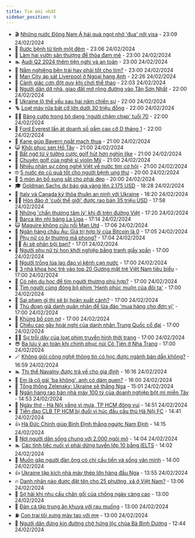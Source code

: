 ```yaml
---
title: Tim mới nhất
sidebar_position: 9
---
```


<!-- vnexpress-tin-moi-nhat:START -->
- 🎬 [Những nước Đông Nam Á hái quả ngọt nhờ &#39;đua&#39; nới visa](https://vnexpress.net/nhung-nuoc-dong-nam-a-hai-qua-ngot-nho-dua-noi-visa-4714213.html) - 23:09 24/02/2024
- 🐎 [Rước bệnh từ tình một đêm](https://vnexpress.net/ruoc-benh-tu-tinh-mot-dem-4711848.html) - 23:06 24/02/2024
- 🦍 [Làm hai vườn sân thượng để thỏa đam mê](https://vnexpress.net/lam-hai-vuon-san-thuong-de-thoa-dam-me-4714976.html) - 23:00 24/02/2024
- 🏊 [Audi Q2 2024 thêm tiện nghi và an toàn](https://vnexpress.net/audi-q2-2024-them-tien-nghi-va-an-toan-4714797.html) - 23:00 24/02/2024
- 🎊 [Nằm nghiêng bên trái hay phải tốt cho tim?](https://vnexpress.net/nam-nghieng-ben-trai-hay-phai-tot-cho-tim-4714473.html) - 23:00 24/02/2024
- 🎃 [Man City áp sát Liverpool ở Ngoại hạng Anh](https://vnexpress.net/man-city-ap-sat-liverpool-o-ngoai-hang-anh-4715029.html) - 22:26 24/02/2024
- 🧰 [Cảnh giác cơn đột quỵ khi chơi thể thao](https://vnexpress.net/canh-giac-con-dot-quy-khi-choi-the-thao-4714870.html) - 22:03 24/02/2024
- 🔭 [Người dân dỡ nhà, giao đất mở rộng đường vào Tân Sơn Nhất](https://vnexpress.net/nguoi-dan-do-nha-giao-dat-mo-rong-duong-vao-tan-son-nhat-4714901.html) - 22:00 24/02/2024
- 🫶 [Ukraine lộ thế yếu sau hai năm chiến sự](https://vnexpress.net/ukraine-lo-the-yeu-sau-hai-nam-chien-su-4714766.html) - 22:00 24/02/2024
- 🪜 [Loạt máy rửa bát cỡ lớn dưới 30 triệu đồng](https://vnexpress.net/loat-may-rua-bat-co-lon-duoi-30-trieu-dong-4713004.html) - 22:00 24/02/2024
- 👨‍🏫 [Băng cướp trong bộ dạng &#39;người chậm chạp&#39; tuổi 70](https://vnexpress.net/bang-cuop-trong-bo-dang-nguoi-cham-chap-tuoi-70-4714799.html) - 22:00 24/02/2024
- 🎊 [Ford Everest lấn át doanh số gầm cao cỡ D tháng 1](https://vnexpress.net/ford-everest-lan-at-doanh-so-gam-cao-co-d-thang-1-4714234.html) - 22:00 24/02/2024
- 🎊 [Kane giúp Bayern ngắt mạch thua](https://vnexpress.net/kane-giup-bayern-ngat-mach-thua-4715030.html) - 21:00 24/02/2024
- 😺 [Khôi phục sen Hồ Tây](https://vnexpress.net/khoi-phuc-sen-ho-tay-4715015.html) - 21:00 24/02/2024
- 🐘 [Bất ngờ từ ý tưởng cược golf hút hơn nghìn like](https://vnexpress.net/bat-ngo-tu-y-tuong-cuoc-golf-hut-hon-nghin-like-4715023.html) - 21:00 24/02/2024
- 🌁 [Chuyện golf của nghệ sĩ violin Mỹ](https://vnexpress.net/chuyen-golf-cua-nghe-si-violin-my-4715020.html) - 21:00 24/02/2024
- 🐲 [Nhiều nhân sự công nghệ Việt về nước tìm cơ hội](https://vnexpress.net/nhieu-nhan-su-cong-nghe-viet-ve-nuoc-tim-co-hoi-4714806.html) - 21:00 24/02/2024
- 🤓 [5 nước ép củ quả tốt cho người bệnh ung thư](https://vnexpress.net/5-nuoc-ep-cu-qua-tot-cho-nguoi-benh-ung-thu-4714916.html) - 20:00 24/02/2024
- 💪 [​​5 món ăn bổ sung sắt cho phái đẹp](https://vnexpress.net/5-mon-an-bo-sung-sat-cho-phai-dep-4714911.html) - 20:00 24/02/2024
- 🎓 [Goldman Sachs dự báo giá vàng lên 2.175 USD](https://vnexpress.net/goldman-sachs-du-bao-gia-vang-len-2-175-usd-4714980.html) - 18:28 24/02/2024
- 🫣 [Italy và Canada ký thỏa thuận an ninh với Ukraine](https://vnexpress.net/italy-va-canada-ky-thoa-thuan-an-ninh-voi-ukraine-4715039.html) - 18:20 24/02/2024
- 🧑‍💻 [Hòn đảo ở &#39;cuối thế giới&#39; được rao bán 35 triệu USD](https://vnexpress.net/hon-dao-o-cuoi-the-gioi-duoc-rao-ban-35-trieu-usd-4715028.html) - 17:58 24/02/2024
- 🐲 [Những &#39;chấn thương tâm lý&#39; khi đi trên đường Việt](https://vnexpress.net/nhung-chan-thuong-tam-ly-khi-di-tren-duong-viet-4714942.html) - 17:20 24/02/2024
- 🌝 [Barca lên nhì bảng La Liga](https://vnexpress.net/barca-len-nhi-bang-la-liga-4715038.html) - 17:14 24/02/2024
- 😺 [Maguire không cứu nổi Man Utd](https://vnexpress.net/maguire-khong-cuu-noi-man-utd-4715046.html) - 17:06 24/02/2024
- 🐎 [Ngân hàng châu Âu: Giá trị hợp lý của Bitcoin là 0](https://vnexpress.net/ngan-hang-chau-au-gia-tri-hop-ly-cua-bitcoin-la-0-4714951.html) - 17:05 24/02/2024
- 🎡 [Phụ nữ có bị thượng mã phong?](https://vnexpress.net/phu-nu-co-bi-thuong-ma-phong-4711844.html) - 17:04 24/02/2024
- 👨‍🏫 [Ai sẽ phản bội bạn?](https://vnexpress.net/ai-se-phan-boi-ban-4714176.html) - 17:01 24/02/2024
- 🦆 [Người phụ nữ tý hon khởi nghiệp bằng tranh giấy xoắn](https://vnexpress.net/nguoi-phu-nu-ty-hon-khoi-nghiep-bang-tranh-giay-xoan-4714748.html) - 17:00 24/02/2024
- 🚦 [Người trồng lúa lao đao vì kênh cạn nước](https://vnexpress.net/nguoi-trong-lua-lao-dao-vi-kenh-can-nuoc-4715001.html) - 17:00 24/02/2024
- 💫 [3 nhà khoa học trẻ vào top 20 Gương mặt trẻ Việt Nam tiêu biểu](https://vnexpress.net/3-nha-khoa-hoc-tre-vao-top-20-guong-mat-tre-viet-nam-tieu-bieu-4714984.html) - 17:00 24/02/2024
- 🎉 [Có nên du học để tìm người thương phù hợp?](https://vnexpress.net/co-nen-du-hoc-de-tim-nguoi-thuong-phu-hop-4714865.html) - 17:00 24/02/2024
- 🌋 [Tìm người cùng đóng bộ phim &#39;Hạnh phúc muộn của đôi ta&#39;](https://vnexpress.net/tim-nguoi-cung-dong-bo-phim-hanh-phuc-muon-cua-doi-ta-4714788.html) - 17:00 24/02/2024
- 🤖 [Sai phạm gì thì sẽ bị hoãn xuất cảnh?](https://vnexpress.net/sai-pham-gi-thi-se-bi-hoan-xuat-canh-4714717.html) - 17:00 24/02/2024
- 🦏 [Thủ đoạn giả danh quân nhân để lừa đảo &#39;mua hàng cho đơn vị&#39;](https://vnexpress.net/thu-doan-gia-danh-quan-nhan-de-lua-dao-mua-hang-cho-don-vi-4714587.html) - 17:00 24/02/2024
- 🦩 [Khủng bố con nợ](https://vnexpress.net/khung-bo-con-no-4714002.html) - 17:00 24/02/2024
- 👺 [Chiều cao gây hoài nghi của danh nhân Trung Quốc cổ đại](https://vnexpress.net/chieu-cao-gay-hoai-nghi-cua-danh-nhan-trung-quoc-co-dai-4713065.html) - 17:00 24/02/2024
- 🧑‍🏫 [Sự trỗi dậy của loạt phim truyền hình thời trang](https://vnexpress.net/su-troi-day-cua-loat-phim-truyen-hinh-thoi-trang-4713437.html) - 17:00 24/02/2024
- 😎 [Ba lưu ý an toàn khi chinh phục núi Cô Tiên ở Nha Trang](https://vnexpress.net/ba-luu-y-an-toan-khi-chinh-phuc-nui-co-tien-o-nha-trang-4714781.html) - 17:00 24/02/2024
- 🪄 [Không giỏi công nghệ thông tin có học được ngành bán dẫn không?](https://vnexpress.net/khong-gioi-cong-nghe-thong-tin-co-hoc-duoc-nganh-ban-dan-khong-4714807.html) - 16:59 24/02/2024
- 🏊 [Thi thể Navalny được trả về cho gia đình](https://vnexpress.net/thi-the-navalny-duoc-tra-ve-cho-gia-dinh-4715031.html) - 16:16 24/02/2024
- 💃 [Em là cô gái &#39;ba không&#39;, anh có dám quen?](https://vnexpress.net/em-la-co-gai-ba-khong-anh-co-dam-quen-4714787.html) - 16:00 24/02/2024
- 🦆 [Tổng thống Zelensky: Ukraine sẽ thắng Nga](https://vnexpress.net/tong-thong-zelensky-ukraine-se-thang-nga-4715013.html) - 15:01 24/02/2024
- 🎊 [Ngân hàng rao bán nhà máy 100 tỷ của doanh nghiệp bột mì miền Tây](https://vnexpress.net/ngan-hang-rao-ban-nha-may-100-ty-cua-doanh-nghiep-bot-mi-mien-tay-4714999.html) - 14:53 24/02/2024
- 👺 [Ngày thơ - Hà Nội vắng vì mưa, TP HCM đông vui](https://vnexpress.net/ngay-tho-ha-noi-vang-vi-mua-tp-hcm-dong-vui-4714904.html) - 14:51 24/02/2024
- 🎡 [Tiền đạo CLB TP HCM bị đuổi vì húc đầu cầu thủ Hà Nội FC](https://vnexpress.net/tien-dao-clb-tp-hcm-bi-duoi-vi-huc-dau-cau-thu-ha-noi-fc-4715018.html) - 14:41 24/02/2024
- 👍 [Hà Đức Chinh giúp Bình Định thắng ngược Nam Định](https://vnexpress.net/ha-duc-chinh-giup-binh-dinh-thang-nguoc-nam-dinh-4715014.html) - 14:15 24/02/2024
- 🐎 [Nơi người dân sống chung với 2.000 ngôi mộ](https://vnexpress.net/noi-nguoi-dan-song-chung-voi-2-000-ngoi-mo-4714913.html) - 14:04 24/02/2024
- 🏊 [Các tỉnh tiếc nuối vì phải dừng tuyển lớp 10 bằng IELTS](https://vnexpress.net/cac-tinh-tiec-nuoi-vi-phai-dung-tuyen-lop-10-bang-ielts-4714931.html) - 14:02 24/02/2024
- 🦩 [Muốn gặp người đàn ông có chí cầu tiến và sống văn minh](https://vnexpress.net/muon-gap-nguoi-dan-ong-co-chi-cau-tien-va-song-van-minh-4714786.html) - 14:00 24/02/2024
- 👍 [Ukraine tập kích nhà máy thép lớn hàng đầu Nga](https://vnexpress.net/ukraine-tap-kich-nha-may-thep-lon-hang-dau-nga-4715008.html) - 13:55 24/02/2024
- 🔥 [Danh nhân nào được đặt tên cho 25 phường, xã ở Việt Nam?](https://vnexpress.net/danh-nhan-nao-duoc-dat-ten-cho-25-phuong-xa-o-viet-nam-4714969.html) - 13:06 24/02/2024
- 💄 [Sợ hãi khi nhu cầu chăn gối của chồng ngày càng cao](https://vnexpress.net/so-hai-khi-nhu-cau-chan-goi-cua-chong-ngay-cang-cao-4714964.html) - 13:00 24/02/2024
- 🤡 [Đàn cá tập trung ăn khuya với rau muống](https://vnexpress.net/dan-ca-tap-trung-an-khuya-voi-rau-muong-4714140.html) - 13:00 24/02/2024
- ⛽️ [Con trai tôi xưng mày tao với mẹ](https://vnexpress.net/con-trai-toi-xung-may-tao-voi-me-4714750.html) - 13:00 24/02/2024
- 🚀 [Người dân đứng kín đường chờ hứng lộc chùa Bà Bình Dương](https://vnexpress.net/nguoi-dan-dung-kin-duong-cho-hung-loc-chua-ba-binh-duong-4714991.html) - 12:44 24/02/2024<!-- vnexpress-tin-moi-nhat:END -->
